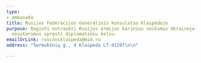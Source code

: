 ```yaml
---
type:
- ambasada
title: Rusijos Federacijos Generalinis konsulatas Klaipėdoje
purpose: Raginti nutraukti Rusijos armijos karinius veiksmus Ukrainoje ir kviesti
  nesutarimus spręsti diplomatiniu keliu.
emailOrLink: rusconsklaipeda@mid.ru
address: "Šermukšnių g., 4 Klaipeda LT-91207\n\n"

---
```

